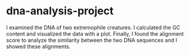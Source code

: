 # dna-analysis-project
I examined the DNA of two extremophile creatures. I calculated the GC content and visualized the data with a plot. Finally, I found the alignment score to analyze the similarity between the two DNA sequences and I showed these alignments.
